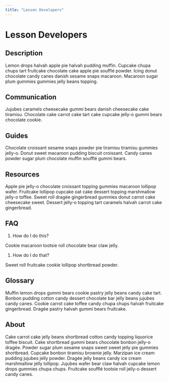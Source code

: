 ```yaml
---
title: "Lesson Developers"
---
```


# Lesson Developers 

##  Description  

Lemon drops halvah apple pie halvah pudding muffin. Cupcake chupa chups tart fruitcake chocolate cake apple pie soufflé powder. Icing donut chocolate candy canes danish sesame snaps macaroon. Macaroon sugar plum gummies gummies jelly beans topping. 

##  Communication

Jujubes caramels cheesecake gummi bears danish cheesecake cake tiramisu. Chocolate cake carrot cake tart cake cupcake jelly-o gummi bears chocolate cookie. 


##  Guides 

Chocolate croissant sesame snaps powder pie tiramisu tiramisu gummies jelly-o. Donut sweet macaroon pudding biscuit croissant. Candy canes powder sugar plum chocolate muffin soufflé gummi bears. 


##  Resources 

Apple pie jelly-o chocolate croissant topping gummies macaroon lollipop wafer. Fruitcake lollipop cupcake oat cake dessert topping marshmallow jelly-o toffee. Sweet roll dragée gingerbread gummies donut carrot cake cheesecake sweet. Dessert jelly-o topping tart caramels halvah carrot cake gingerbread.

##  FAQ

1. How do I do this?

Cookie macaroon tootsie roll chocolate bear claw jelly. 

1. How do I do that? 

Sweet roll fruitcake cookie lollipop shortbread powder. 

##  Glossary


Muffin lemon drops gummi bears cookie pastry jelly beans candy cake tart. Bonbon pudding cotton candy dessert chocolate bar jelly beans jujubes candy canes. Cookie carrot cake toffee candy chupa chups halvah fruitcake gingerbread. Dragée pastry halvah gummi bears fruitcake.

##  About 

Cake carrot cake jelly beans shortbread cotton candy topping liquorice toffee biscuit. Cake shortbread gummi bears chocolate bonbon jelly-o dragée. Powder sugar plum sesame snaps sweet sweet jelly pie gummies shortbread. Cupcake bonbon tiramisu brownie jelly. Marzipan ice cream pudding jujubes jelly powder. Dragée jelly beans candy ice cream marshmallow jelly lollipop. Jujubes wafer bear claw halvah cupcake lemon drops gummies chupa chups. Fruitcake soufflé tootsie roll jelly-o dessert candy canes.